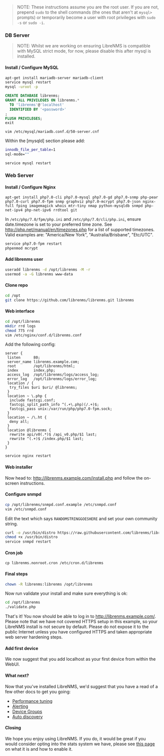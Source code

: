 > NOTE: These instructions assume you are the root user.  If you are not, prepend `sudo` to the shell commands (the ones that aren't at `mysql>` prompts) or temporarily become a user with root privileges with `sudo -s` or `sudo -i`.

### DB Server ###

> NOTE: Whilst we are working on ensuring LibreNMS is compatible with MySQL strict mode, for now, please disable this after mysql is installed.

#### Install / Configure MySQL
```bash
apt-get install mariadb-server mariadb-client
service mysql restart
mysql -uroot -p
```

```sql
CREATE DATABASE librenms;
GRANT ALL PRIVILEGES ON librenms.*
  TO 'librenms'@'localhost'
  IDENTIFIED BY '<password>'
;
FLUSH PRIVILEGES;
exit
```

`vim /etc/mysql/mariadb.conf.d/50-server.cnf`

Within the [mysqld] section please add:

```bash
innodb_file_per_table=1
sql-mode=""
```

```service mysql restart```

### Web Server ###

#### Install / Configure Nginx

`apt-get install php7.0-cli php7.0-mysql php7.0-gd php7.0-snmp php-pear php7.0-curl php7.0-fpm snmp graphviz php7.0-mcrypt php7.0-json nginx-full fping imagemagick whois mtr-tiny nmap python-mysqldb snmpd php-net-ipv4 php-net-ipv6 rrdtool git`

In `/etc/php/7.0/fpm/php.ini` and `/etc/php/7.0/cli/php.ini`, ensure date.timezone is set to your preferred time zone.  See http://php.net/manual/en/timezones.php for a list of supported timezones.  Valid examples are: "America/New York", "Australia/Brisbane", "Etc/UTC".

```bash
service php7.0-fpm restart
phpenmod mcrypt
```

#### Add librenms user

```bash
useradd librenms -d /opt/librenms -M -r
usermod -a -G librenms www-data
```

#### Clone repo

```bash
cd /opt
git clone https://github.com/librenms/librenms.git librenms
```

#### Web interface

```bash
cd /opt/librenms
mkdir rrd logs
chmod 775 rrd
vim /etc/nginx/conf.d/librenms.conf
```

Add the following config:

```nginx
server {
 listen      80;
 server_name librenms.example.com;
 root        /opt/librenms/html;
 index       index.php;
 access_log  /opt/librenms/logs/access_log;
 error_log   /opt/librenms/logs/error_log;
 location / {
  try_files $uri $uri/ @librenms;
 }
 location ~ \.php {
  include fastcgi.conf;
  fastcgi_split_path_info ^(.+\.php)(/.+)$;
  fastcgi_pass unix:/var/run/php/php7.0-fpm.sock;
 }
 location ~ /\.ht {
  deny all;
 }
 location @librenms {
  rewrite api/v0(.*)$ /api_v0.php/$1 last;
  rewrite ^(.+)$ /index.php/$1 last;
 }
}
```

```bash
service nginx restart
```

#### Web installer

Now head to: http://librenms.example.com/install.php and follow the on-screen instructions.

#### Configure snmpd

```bash
cp /opt/librenms/snmpd.conf.example /etc/snmpd.conf
vim /etc/snmpd.conf
```

Edit the text which says `RANDOMSTRINGGOESHERE` and set your own community string.

```bash
curl -o /usr/bin/distro https://raw.githubusercontent.com/librenms/librenms-agent/master/snmp/distro
chmod +x /usr/bin/distro
service snmpd restart
```

#### Cron job

`cp librenms.nonroot.cron /etc/cron.d/librenms`

#### Final steps

```bash
chown -R librenms:librenms /opt/librenms
```

Now run validate your install and make sure everything is ok:

```bash
cd /opt/librenms
./validate.php
```

That's it!  You now should be able to log in to http://librenms.example.com/.  Please note that we have not covered HTTPS setup in this example, so your LibreNMS install is not secure by default.  Please do not expose it to the public Internet unless you have configured HTTPS and taken appropriate web server hardening steps.

#### Add first device

We now suggest that you add localhost as your first device from within the WebUI.

#### What next?

Now that you've installed LibreNMS, we'd suggest that you have a read of a few other docs to get you going:

 - [Performance tuning](http://docs.librenms.org/Support/Performance)
 - [Alerting](http://docs.librenms.org/Extensions/Alerting/)
 - [Device Groups](http://docs.librenms.org/Extensions/Device-Groups/)
 - [Auto discovery](http://docs.librenms.org/Extensions/Auto-Discovery/)

#### Closing

We hope you enjoy using LibreNMS. If you do, it would be great if you would consider opting into the stats system we have, please see [this page](http://docs.librenms.org/General/Callback-Stats-and-Privacy/) on what it is and how to enable it.
